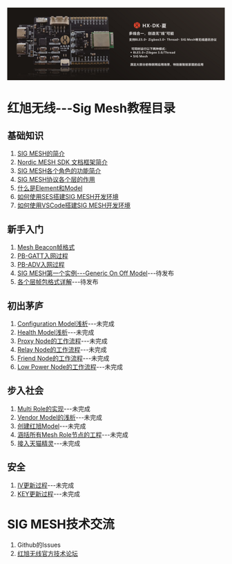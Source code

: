 <!--
 * @Description: The index of HX Mesh Tutorials
 * @Author: Helon CHEN
 * @Date: 2019-07-27 18:02:49
 * @LastEditTime: 2019-12-16 14:00:45
 * @LastEditors: Please set LastEditors
 -->
[![](./Material%20library/HX_DK_LOGO_Brochure.png)](https://shop166249478.taobao.com/?spm=2013.1.1000126.2.83541257ISvzi3)

# 红旭无线---Sig Mesh教程目录
## 基础知识
1. [SIG MESH的简介](https://github.com/xiaolongba/HX_DK_FOR_NORDIC_52840_BLE_MESH_PUBLIC/blob/master/%E5%9F%BA%E7%A1%80%E7%9F%A5%E8%AF%86/SIG%20MESH%E7%AE%80%E4%BB%8B.md)
2. [Nordic MESH SDK 文档框架简介](https://github.com/xiaolongba/HX_DK_FOR_NORDIC_52840_BLE_MESH_PUBLIC/blob/master/%E5%9F%BA%E7%A1%80%E7%9F%A5%E8%AF%86/Nordic%20MESH%20SDK%20%E6%96%87%E6%A1%A3%E6%A1%86%E6%9E%B6%E7%AE%80%E4%BB%8B.md)
3. [SIG MESH各个角色的功能简介](https://github.com/xiaolongba/HX_DK_FOR_NORDIC_52840_BLE_MESH_PUBLIC/blob/master/%E5%9F%BA%E7%A1%80%E7%9F%A5%E8%AF%86/SIG%20MESH%E5%90%84%E4%B8%AA%E8%A7%92%E8%89%B2%E7%9A%84%E5%8A%9F%E8%83%BD%E7%AE%80%E4%BB%8B.md)
4. [SIG MESH协议各个层的作用](https://github.com/xiaolongba/HX_DK_FOR_NORDIC_52840_BLE_MESH_PUBLIC/blob/master/%E5%9F%BA%E7%A1%80%E7%9F%A5%E8%AF%86/SIG%20MESH%E5%8D%8F%E8%AE%AE%E5%90%84%E4%B8%AA%E5%B1%82%E7%9A%84%E4%BD%9C%E7%94%A8.md)
5. [什么是Element和Model](https://github.com/xiaolongba/HX_DK_FOR_NORDIC_52840_BLE_MESH_PUBLIC/blob/master/%E5%9F%BA%E7%A1%80%E7%9F%A5%E8%AF%86/%E4%BB%80%E4%B9%88%E6%98%AFElement%E5%92%8CModel.md)
6. [如何使用SES搭建SIG MESH开发环境](https://github.com/xiaolongba/HX_DK_FOR_NORDIC_52840_BLE_MESH_PUBLIC/blob/master/%E5%9F%BA%E7%A1%80%E7%9F%A5%E8%AF%86/%E5%A6%82%E4%BD%95%E4%BD%BF%E7%94%A8SES%E6%90%AD%E5%BB%BASIG%20MESH%E5%BC%80%E5%8F%91%E7%8E%AF%E5%A2%83.md)
7. [如何使用VSCode搭建SIG MESH开发环境](https://github.com/xiaolongba/HX_DK_FOR_NORDIC_52840_BLE_MESH_PUBLIC/blob/master/%E5%9F%BA%E7%A1%80%E7%9F%A5%E8%AF%86/%E5%A6%82%E4%BD%95%E4%BD%BF%E7%94%A8VSCode%E6%90%AD%E5%BB%BASIG%20MESH%E5%BC%80%E5%8F%91%E7%8E%AF%E5%A2%83.md)

## 新手入门
1. [Mesh Beacon帧格式](https://github.com/xiaolongba/HX_DK_FOR_NORDIC_52840_BLE_MESH_PUBLIC/blob/master/%E6%96%B0%E6%89%8B%E5%85%A5%E9%97%A8/Mesh%20Beacon%E5%B8%A7%E6%A0%BC%E5%BC%8F.md)
1. [PB-GATT入网过程](https://github.com/xiaolongba/HX_DK_FOR_NORDIC_52840_BLE_MESH_PUBLIC/blob/master/%E6%96%B0%E6%89%8B%E5%85%A5%E9%97%A8/PB-GATT%E5%85%A5%E7%BD%91%E8%BF%87%E7%A8%8B.md)
1. [PB-ADV入网过程](https://github.com/xiaolongba/HX_DK_FOR_NORDIC_52840_BLE_MESH_PUBLIC/blob/master/%E6%96%B0%E6%89%8B%E5%85%A5%E9%97%A8/PB-ADV%E5%85%A5%E7%BD%91%E8%BF%87%E7%A8%8B.md)
1. [SIG MESH第一个实例---Generic On Off Model]()---待发布
1. [各个层帧包格式详解]()---待发布

## 初出茅庐
1. [Configuration Model浅析]()---未完成
1. [Health Model浅析]()---未完成
1. [Proxy Node的工作流程]()---未完成
1. [Relay Node的工作流程]()---未完成
1. [Friend Node的工作流程]()---未完成
1. [Low Power Node的工作流程]()---未完成

## 步入社会
1. [Multi Role的实现]()---未完成
1. [Vendor Model的浅析]()---未完成
1. [创建红旭Model]()---未完成
1. [涵括所有Mesh Role节点的工程]()---未完成
1. [接入天猫精灵]()---未完成

## 安全
1. [IV更新过程]()---未完成
1. [KEY更新过程]()---未完成

# SIG MESH技术交流
1. Github的Issues
2. [红旭无线官方技术论坛](http://bbs.wireless-tech.cn/)
